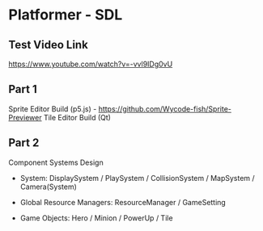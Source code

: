 # Platformer - SDL


## Test Video Link

https://www.youtube.com/watch?v=-vvl9IDg0vU

## Part 1

Sprite Editor Build (p5.js) - https://github.com/Wycode-fish/Sprite-Previewer
Tile Editor Build (Qt)

## Part 2

Component Systems Design
- System:
    DisplaySystem / PlaySystem / CollisionSystem / MapSystem / Camera(System)
    
- Global Resource Managers:
    ResourceManager / GameSetting
    
- Game Objects:
    Hero / Minion / PowerUp / Tile

